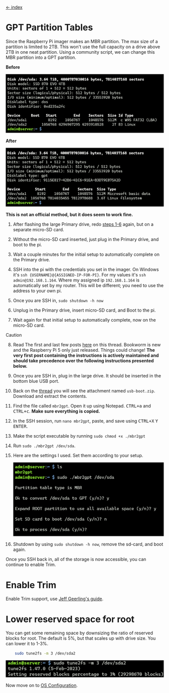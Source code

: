 [<- index](/README.md)
# GPT Partition Tables

Since the Raspberry Pi imager makes an MBR partition. The max size of a partition is limited to 2TB. This won't use the full capacity on a drive above 2TB in one neat partition. Using a community script, we can change this MBR partition into a GPT partition.

**Before**

![image.png](/docs/assets/ShareX_RsDKpx2PNH.png)

**After**

![image.png](/docs/assets/ShareX_6ObjNW9dYi.png)

**This is not an official method, but it does seem to work fine.**

1. After flashing the large Primary drive, redo [steps 1-6](/docs/1_Raspberry%20Pi%20OS%20Image%20Configuration.md) again, but on a separate micro-SD card.

2. Without the micro-SD card inserted, just plug in the Primary drive, and boot to the pi.

3. Wait a couple minutes for the initial setup to automatically complete on the Primary drive.

4. SSH into the pi with the credentials you set in the imager. On Windows it's `ssh {USERNAME}@{ASSIGNED-IP-FOR-PI}`. For my values it's `ssh admin@192.168.1.164`. Where my assigned ip `192.168.1.164` is automatically set by my router. This will be different; you need to use the address to your own pi.

5. Once you are SSH in, `sudo shutdown -h now`

6. Unplug in the Primary drive, insert micro-SD card, and Boot to the pi.

7. Wait again for that initial setup to automatically complete, now on the micro-SD card.

> [!CAUTION]
> 8. Read The first and last few posts [here](https://forums.raspberrypi.com/viewtopic.php?t=196778) on this thread. Bookworm is new and the Raspberry Pi 5 only just released. Things could change! **The very first post containing the instructions is actively maintained and should take precedence over the following instructions presented below.**

9. Once you are SSH in, plug in the large drive. It should be inserted in the bottom blue USB port.

10. Back on the [thread](https://forums.raspberrypi.com/viewtopic.php?t=196778) you will see the attachment named `usb-boot.zip`. Download and extract the contents.

11. Find the file called `mbr2gpt`. Open it up using Notepad. <kbd>CTRL+a</kbd> and <kbd>CTRL+c</kbd>. **Make sure everything is copied.**

12. In the SSH session, run `nano mbr2gpt`, paste, and save using <kbd>CTRL+X</kbd> <kbd>Y</kbd> <kbd>ENTER</kbd>.

13. Make the script executable by running `sudo chmod +x ./mbr2gpt`

14. Run `sudo ./mbr2gpt /dev/sda`.

15. Here are the settings I used. Set them according to your setup.

    ![image.png](/docs/assets/chrome_BYq8OSm1Vt.png)

16. Shutdown by using `sudo shutdown -h now`, remove the sd-card, and boot again.

 Once you SSH back in, all of the storage is now accessible, you can continue to enable Trim.

# Enable Trim
Enable Trim support, use [Jeff Geerling's guide](https://www.jeffgeerling.com/blog/2020/enabling-trim-on-external-ssd-on-raspberry-pi).

# Lower reserved space for root
You can get some remaining space by downsizing the ratio of reserved blocks for root. The default is 5%, but that scales up with drive size. You can lower it to 1-3%.
```bash    
    sudo tune2fs -m 3 /dev/sda2
```
![image.png](/docs/assets/WindowsTerminal_pubchefax4.png)

Now move on to [OS Configuration](/docs/2_OS%20Configuration.md).
